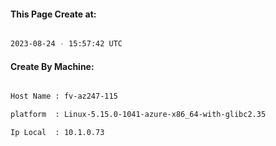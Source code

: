 
   
#### This Page Create at:

```bash

2023-08-24 - 15:57:42 UTC

```

#### Create By Machine:

```bash

Host Name : fv-az247-115

platform  : Linux-5.15.0-1041-azure-x86_64-with-glibc2.35

Ip Local  : 10.1.0.73

```

